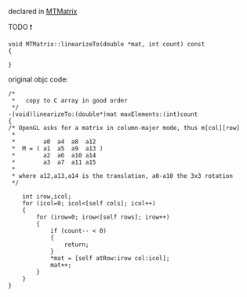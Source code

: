 
declared in [MTMatrix](MTMatrix.hpp.md)

TODO :exclamation:

~~~ { .cpp }
void MTMatrix::linearizeTo(double *mat, int count) const
{

}
~~~


original objc code:

~~~ { .ObjectiveC }
/*
 *   copy to C array in good order
 */
-(void)linearizeTo:(double*)mat maxElements:(int)count
{
/* OpenGL asks for a matrix in column-major mode, thus m[col][row]
 * 
 *        a0  a4  a8  a12
 *  M = ( a1  a5  a9  a13 )
 *        a2  a6  a10 a14
 *        a3  a7  a11 a15 
 *
 * where a12,a13,a14 is the translation, a0-a10 the 3x3 rotation
 */
 
	int irow,icol;
	for (icol=0; icol<[self cols]; icol++)
	{
		for (irow=0; irow<[self rows]; irow++)
		{
			if (count-- < 0)
			{
				return;
			}
			*mat = [self atRow:irow col:icol];
			mat++;
		}
	}
}
~~~
